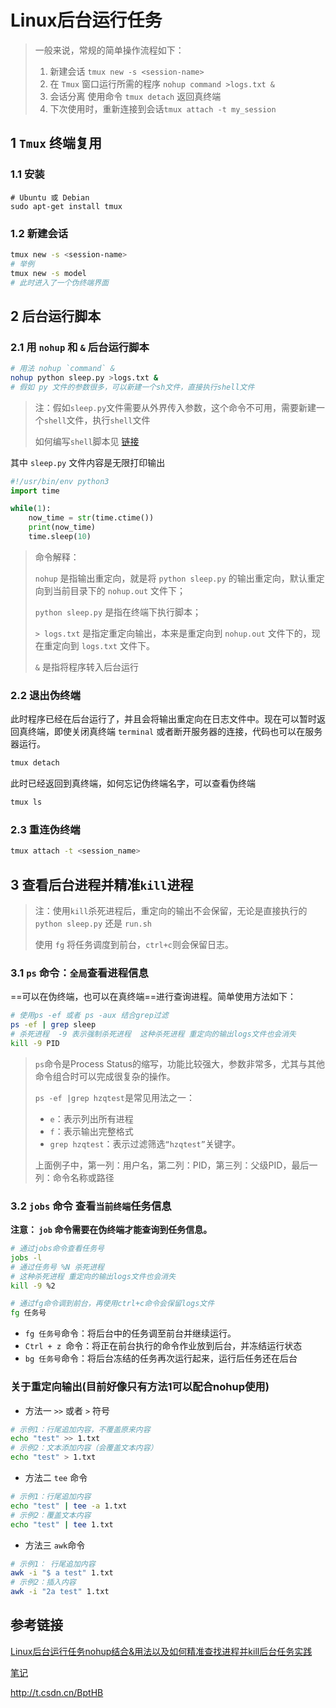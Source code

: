 # Linux后台运行任务

> 一般来说，常规的简单操作流程如下：
>
> 1. 新建会话  `tmux new -s <session-name>`
> 2. 在 `Tmux` 窗口运行所需的程序 `nohup command >logs.txt &`
> 3. 会话分离 使用命令 `tmux detach` 返回真终端
> 4. 下次使用时，重新连接到会话`tmux attach -t my_session`

## 1 `Tmux` 终端复用

### 1.1 安装

```shell
# Ubuntu 或 Debian
sudo apt-get install tmux
```

### 1.2 新建会话

```bash
tmux new -s <session-name>
# 举例
tmux new -s model
# 此时进入了一个伪终端界面
```

## 2 后台运行脚本

### 2.1 用 `nohup` 和 `&` 后台运行脚本

```bash
# 用法 nohup `command` &
nohup python sleep.py >logs.txt &
# 假如 py 文件的参数很多，可以新建一个sh文件，直接执行shell文件
```

> 注：假如`sleep.py`文件需要从外界传入参数，这个命令不可用，需要新建一个`shell`文件，执行`shell`文件
>
> 如何编写`shell`脚本见 [链接](https://github.com/pufeili/Knowlege/tree/master/shell_tutorial)

其中 `sleep.py` 文件内容是无限打印输出

```python
#!/usr/bin/env python3
import time

while(1):
    now_time = str(time.ctime())
    print(now_time)
    time.sleep(10)
```

> 命令解释：
>
> `nohup` 是指输出重定向，就是将 `python sleep.py` 的输出重定向，默认重定向到当前目录下的 `nohup.out` 文件下；
>
> `python sleep.py` 是指在终端下执行脚本；
>
> `> logs.txt` 是指定重定向输出，本来是重定向到 `nohup.out` 文件下的，现在重定向到 `logs.txt` 文件下。 
>
> `&` 是指将程序转入后台运行

### 2.2 退出伪终端

此时程序已经在后台运行了，并且会将输出重定向在日志文件中。现在可以暂时返回真终端，即使关闭真终端 `terminal` 或者断开服务器的连接，代码也可以在服务器运行。

```bash
tmux detach
```

此时已经返回到真终端，如何忘记伪终端名字，可以查看伪终端

```bash
tmux ls
```

### 2.3 重连伪终端

```bash
tmux attach -t <session_name>
```

## 3 查看后台进程并精准`kill`进程

> 注：使用`kill`杀死进程后，重定向的输出不会保留，无论是直接执行的 `python sleep.py` 还是 `run.sh`
>
> 使用 `fg` 将任务调度到前台，`ctrl+c`则会保留日志。

### 3.1 `ps` 命令：`全局`查看进程信息

==可以在伪终端，也可以在真终端==进行查询进程。简单使用方法如下：

```bash
# 使用ps -ef 或者 ps -aux 结合grep过滤
ps -ef | grep sleep
# 杀死进程  -9 表示强制杀死进程  这种杀死进程 重定向的输出logs文件也会消失
kill -9 PID
```

> `ps`命令是Process Status的缩写，功能比较强大，参数非常多，尤其与其他命令组合时可以完成很复杂的操作。
>
> `ps -ef |grep hzqtest`是常见用法之一：
>
> - `e`：表示列出所有进程
> - `f`：表示输出完整格式
> - `grep hzqtest`：表示过滤筛选`“hzqtest”`关键字。
>
> 上面例子中，第一列：用户名，第二列：PID，第三列：父级PID，最后一列：命令名称或路径

### 3.2 `jobs` 命令 查看`当前终端`任务信息

**注意： `job` 命令需要在伪终端才能查询到任务信息。**

```bash
# 通过jobs命令查看任务号
jobs -l
# 通过任务号 %N 杀死进程
# 这种杀死进程 重定向的输出logs文件也会消失
kill -9 %2

# 通过fg命令调到前台，再使用ctrl+c命令会保留logs文件
fg 任务号
```

- `fg 任务号`命令：将后台中的任务调至前台并继续运行。
- `Ctrl + z `命令：将正在前台执行的命令作业放到后台，并冻结运行状态
- `bg 任务号`命令：将后台冻结的任务再次运行起来，运行后任务还在后台



###  关于重定向输出(目前好像只有方法1可以配合nohup使用) 

- 方法一 `>>` 或者 `>` 符号

```bash
# 示例1：行尾追加内容，不覆盖原来内容
echo "test" >> 1.txt
# 示例2：文本添加内容（会覆盖文本内容）
echo "test" > 1.txt
```

- 方法二 `tee` 命令

```bash
# 示例1：行尾追加内容
echo "test" | tee -a 1.txt
# 示例2：覆盖文本内容
echo "test" | tee 1.txt
```

- 方法三 `awk`命令

```bash
# 示例1： 行尾追加内容
awk -i "$ a test" 1.txt
# 示例2：插入内容
awk -i "2a test" 1.txt
```



## 参考链接

[Linux后台运行任务nohup结合&用法以及如何精准查找进程并kill后台任务实践](https://zhuanlan.zhihu.com/p/96909198) 

[笔记](https://pufeili.github.io/notes/#/Linux/Tutorial-linux?id=_7-task7%e5%9c%a8linux%e7%b3%bb%e7%bb%9f%e4%b8%ad%e5%90%8e%e5%8f%b0%e8%bf%90%e8%a1%8c%e5%ba%94%e7%94%a8%e7%a8%8b%e5%ba%8f%ef%bc%8c%e5%b9%b6%e6%89%93%e5%8d%b0%e6%97%a5%e5%bf%97)

http://t.csdn.cn/BptHB





















